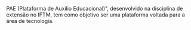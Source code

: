 PAE (Plataforma de Auxílio Educacional)", desenvolvido na disciplina de extensão no IFTM, tem como objetivo ser uma plataforma voltada para a área de tecnologia.
